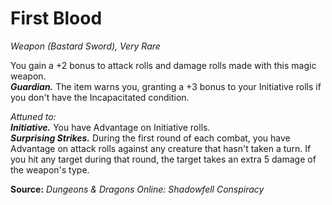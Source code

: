 # First Blood
*Weapon (Bastard Sword), Very Rare*

You gain a +2 bonus to attack rolls and damage rolls made with this magic weapon.  
***Guardian.*** The item warns you, granting a +3 bonus to your Initiative rolls if you don't have the Incapacitated condition.

*Attuned to:*  
***Initiative.*** You have Advantage on Initiative rolls.  
***Surprising Strikes.*** During the first round of each combat, you have Advantage on attack rolls against any creature that hasn't taken a turn. If you hit any target during that round, the target takes an extra 5 damage of the weapon's type.



**Source:** *Dungeons & Dragons Online: Shadowfell Conspiracy*